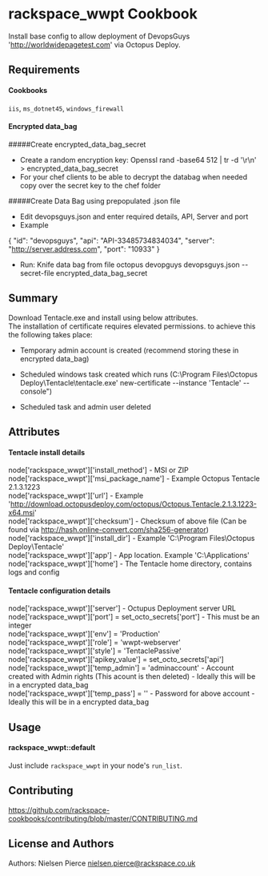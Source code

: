 rackspace_wwpt Cookbook
=================
Install base config to allow deployment of DevopsGuys 'http://worldwidepagetest.com' via Octopus Deploy.

Requirements
------------

#### Cookbooks
`iis`, `ms_dotnet45`, `windows_firewall`

#### Encrypted data_bag

#####Create encrypted_data_bag_secret

- Create a random encryption key: Openssl rand -base64 512 | tr -d '\r\n' > encrypted_data_bag_secret
- For your chef clients to be able to decrypt the databag when needed copy over the secret key to the chef folder

#####Create Data Bag using prepopulated .json file

- Edit devopsguys.json and enter required details, API, Server and port
- Example

{
"id": "devopsguys",
"api": "API-33485734834034",
"server": "http://server.address.com",
"port": "10933"
}

- Run: Knife data bag from file octopus devopguys devopsguys.json --secret-file encrypted_data_bag_secret


Summary
-------
Download Tentacle.exe and install using below attributes.  
The installation of certificate requires elevated permissions. to achieve this the following takes place:  

- Temporary admin account is created (recommend storing these in encrypted data_bag)
  
- Scheduled windows task created which runs (C:\Program Files\\Octopus Deploy\Tentacle\\tentacle.exe' new-certificate --instance 'Tentacle' --console")     

- Scheduled task and admin user deleted

Attributes
----------

#### Tentacle install details
node['rackspace_wwpt']['install_method'] - MSI or ZIP  
node['rackspace_wwpt']['msi_package_name'] - Example Octopus Tentacle 2.1.3.1223  
node['rackspace_wwpt']['url'] - Example 'http://download.octopusdeploy.com/octopus/Octopus.Tentacle.2.1.3.1223-x64.msi'  
node['rackspace_wwpt']['checksum']  - Checksum of above file (Can be found via http://hash.online-convert.com/sha256-generator)  
node['rackspace_wwpt']['install_dir'] - Example 'C:\Program Files\Octopus Deploy\Tentacle'  
node['rackspace_wwpt']['app'] - App location. Example 'C:\Applications'  
node['rackspace_wwpt']['home'] - The Tentacle home directory, contains logs and config

#### Tentacle configuration details
node['rackspace_wwpt']['server'] - Octupus Deployment server URL  
node['rackspace_wwpt']['port'] = set_octo_secrets['port'] - This must be an integer  
node['rackspace_wwpt']['env'] = 'Production'  
node['rackspace_wwpt']['role'] = 'wwpt-webserver'  
node['rackspace_wwpt']['style'] = 'TentaclePassive'  
node['rackspace_wwpt']['apikey_value'] = set_octo_secrets['api']  
node['rackspace_wwpt']['temp_admin'] = 'adminaccount' - Account created with Admin rights (This acount is then deleted) - Ideally this will be in a encrypted data_bag  
node['rackspace_wwpt']['temp_pass'] = '' - Password for above account - Ideally this will be in a encrypted data_bag  


Usage
-----
#### rackspace_wwpt::default

Just include `rackspace_wwpt` in your node's `run_list`.  


Contributing
------------

https://github.com/rackspace-cookbooks/contributing/blob/master/CONTRIBUTING.md

License and Authors
-------------------
Authors: Nielsen Pierce <nielsen.pierce@rackspace.co.uk>
